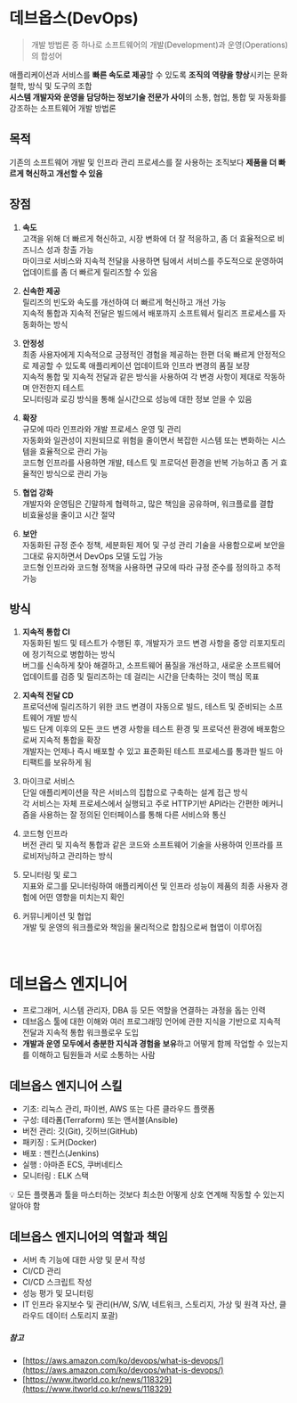 # 데브옵스(DevOps)
> 개발 방법론 중 하나로 소프트웨어의 개발(Development)과 운영(Operations)의 합성어

애플리케이션과 서비스를 **빠른 속도로 제공**할 수 있도록 **조직의 역량을 향상**시키는 문화 철학, 방식 및 도구의 조합   
**시스템 개발자와 운영을 담당하는 정보기술 전문가 사이**의 소통, 협업, 통합 및 자동화를 강조하는 소프트웨어 개발 방법론

## 목적
기존의 소프트웨어 개발 및 인프라 관리 프로세스를 잘 사용하는 조직보다 **제품을 더 빠르게 혁신하고 개선할 수 있음**

## 장점
1. **속도**   
    고객을 위해 더 빠르게 혁신하고, 시장 변화에 더 잘 적응하고, 좀 더 효율적으로 비즈니스 성과 창출 가능   
    마이크로 서비스와 지속적 전달을 사용하면 팀에서 서비스를 주도적으로 운영하여 업데이트를 좀 더 빠르게 릴리즈할 수 있음   
    
2. **신속한 제공**   
    릴리즈의 빈도와 속도를 개선하여 더 빠르게 혁신하고 개선 가능   
    지속적 통합과 지속적 전달은 빌드에서 배포까지 소프트웨서 릴리즈 프로세스를 자동화하는 방식   
    
3. **안정성**   
    최종 사용자에게 지속적으로 긍정적인 경험을 제공하는 한편 더욱 빠르게 안정적으로 제공할 수 있도록 애플리케이션 업데이트와 인프라 변경의 품질 보장   
    지속적 통합 및 지속적 전달과 같은 방식을 사용하여 각 변경 사항이 제대로 작동하며 안전한지 테스트   
    모니터링과 로깅 방식을 통해 실시간으로 성능에 대한 정보 얻을 수 있음   
    
4. **확장**   
    규모에 따라 인프라와 개발 프로세스 운영 및 관리   
    자동화와 일관성이 지원되므로 위험을 줄이면서 복잡한 시스템 또는 변화하는 시스템을 효율적으로 관리 가능   
    코드형 인프라를 사용하면 개발, 테스트 및 프로덕션 환경을 반복 가능하고 좀 거 효율적인 방식으로 관리 가능   
    
5. **협업 강화**   
    개발자와 운영팀은 긴말하게 협력하고, 많은 책임을 공유하며, 워크플로를 결합   
    비효율성을 줄이고 시간 절약
    
6. **보안**   
    자동화된 규정 준수 정책, 세분화된 제어 및 구성 관리 기술을 사용함으로써 보안을 그대로 유지하면서 DevOps 모델 도입 가능   
    코드형 인프라와 코드형 정책을 사용하면 규모에 따라 규정 준수를 정의하고 추적 가능
    
## 방식
1. **지속적 통합 CI**   
    자동화된 빌드 및 테스트가 수행된 후, 개발자가 코드 변경 사항을 중앙 리포지토리에 정기적으로 병합하는 방식   
    버그를 신속하게 찾아 해결하고, 소프트웨어 품질을 개선하고, 새로운 소프트웨어 업데이트를 검증 및 릴리즈하는 데 걸리는 시간을 단축하는 것이 핵심 목표
    
2. **지속적 전달 CD**   
    프로덕션에 릴리즈하기 위한 코드 변경이 자동으로 빌드, 테스트 및 준비되는 소프트웨어 개발 방식   
    빌드 단계 이후의 모든 코드 변경 사항을 테스트 환경 및 프로덕션 환경에 배포함으로써 지속적 통합을 확장   
    개발자는 언제나 즉시 배포할 수 있고 표준화된 테스트 프로세스를 통과한 빌드 아티팩트를 보유하게 됨
    
3. 마이크로 서비스   
    단일 애플리케이션을 작은 서비스의 집합으로 구축하는 설계 접근 방식   
    각 서비스는 자체 프로세스에서 실행되고 주로 HTTP기반 API라는 간편한 메커니즘을 사용하는 잘 정의된 인터페이스를 통해 다른 서비스와 통신
    
4. 코드형 인프라   
    버전 관리 및 지속적 통합과 같은 코드와 소프트웨어 기술을 사용하여 인프라를 프로비저닝하고 관리하는 방식
    
5. 모니터링 및 로그   
    지표와 로그를 모니터링하여 애플리케이션 및 인프라 성능이 제품의 최종 사용자 경험에 어떤 영향을 미치는지 확인
    
6. 커뮤니케이션 및 협업   
    개발 및 운영의 워크플로와 책임을 물리적으로 합침으로써 협엽이 이루어짐
<br/>

# 데브옵스 엔지니어
- 프로그래머, 시스템 관리자, DBA 등 모든 역할을 연결하는 과정을 돕는 인력
- 데브옵스 툴에 대한 이해와 여러 프로그래밍 언어에 관한 지식을 기반으로 지속적 전달과 지속적 통합 워크플로우 도입
- **개발과 운영 모두에서 충분한 지식과 경험을 보유**하고 어떻게 함께 작업할 수 있는지를 이해하고 팀원들과 서로 소통하는 사람

## 데브옵스 엔지니어 스킬
- 기초: 리눅스 관리, 파이썬, AWS 또는 다른 클라우드 플랫폼
- 구성: 테라폼(Terraform) 또는 앤서블(Ansible)
- 버전 관리: 깃(Git), 깃허브(GitHub)
- 패키징 : 도커(Docker)
- 배포 : 젠킨스(Jenkins)
- 실행 : 아마존 ECS, 쿠버네티스
- 모니터링 : ELK 스택

💡 모든 플랫폼과 툴을 마스터하는 것보다 최소한 어떻게 상호 연계해 작동할 수 있는지 알아야 함

## 데브옵스 엔지니어의 역할과 책임
- 서버 측 기능에 대한 사양 및 문서 작성
- CI/CD 관리
- CI/CD 스크립트 작성
- 성능 평가 및 모니터링
- IT 인프라 유지보수 및 관리(H/W, S/W, 네트워크, 스토리지, 가상 및 원격 자산, 클라우드 데이터 스토리지 포괄)

##### 참고
- [https://aws.amazon.com/ko/devops/what-is-devops/](https://aws.amazon.com/ko/devops/what-is-devops/)   
- [https://www.itworld.co.kr/news/118329](https://www.itworld.co.kr/news/118329)
